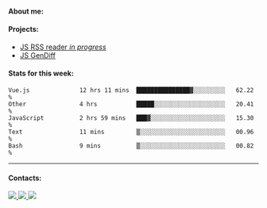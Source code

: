 #### About me:

#### Projects:
- [JS RSS reader *in progress*](https://github.com/GKoil/frontend-project-lvl3)
- [JS GenDiff](https://github.com/GKoil/GenDiff)

#### Stats for this week:
<!--START_SECTION:waka-->

```text
Vue.js              12 hrs 11 mins  ███████████████▓░░░░░░░░░   62.22 %
Other               4 hrs           █████░░░░░░░░░░░░░░░░░░░░   20.41 %
JavaScript          2 hrs 59 mins   ███▓░░░░░░░░░░░░░░░░░░░░░   15.30 %
Text                11 mins         ▒░░░░░░░░░░░░░░░░░░░░░░░░   00.96 %
Bash                9 mins          ▒░░░░░░░░░░░░░░░░░░░░░░░░   00.82 %
```

<!--END_SECTION:waka-->
---
#### Contacts:

<a target='_blank' title='LinkedIn' href="https://www.linkedin.com/in/gkoil/">
  <img src="https://img.shields.io/badge/LinkedIn-0077B5?style=for-the-badge&logo=linkedin&logoColor=white" />
</a>
<a target='_blank' title='Telegram' href="https://t.me/gkoil">
  <img src="https://img.shields.io/badge/Telegram-2CA5E0?style=for-the-badge&logo=telegram&logoColor=white" />
</a>
<a target='_blank' title='Gmail' href="mailto: gk.grigorev@gmail.com">
  <img src="https://img.shields.io/badge/Gmail-D14836?style=for-the-badge&logo=gmail&logoColor=white" />
</a>


